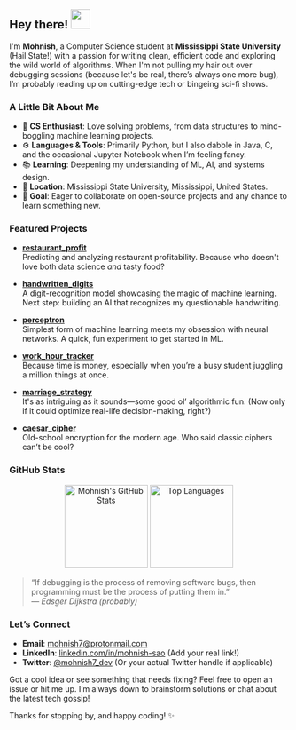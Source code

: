## Hey there! <img src="https://media.giphy.com/media/hvRJCLFzcasrR4ia7z/giphy.gif" width="35px">

I'm **Mohnish**, a Computer Science student at **Mississippi State University** (Hail State!) with a passion for writing clean, efficient code and exploring the wild world of algorithms. When I'm not pulling my hair out over debugging sessions (because let's be real, there’s always one more bug), I’m probably reading up on cutting-edge tech or bingeing sci-fi shows.

### A Little Bit About Me

- 🧠 **CS Enthusiast**: Love solving problems, from data structures to mind-boggling machine learning projects.
- ⚙️ **Languages & Tools**: Primarily Python, but I also dabble in Java, C, and the occasional Jupyter Notebook when I’m feeling fancy.
- 📚 **Learning**: Deepening my understanding of ML, AI, and systems design. 
- 📍 **Location**: Mississippi State University, Mississippi, United States.
- 💼 **Goal**: Eager to collaborate on open-source projects and any chance to learn something new.

### Featured Projects

- **[restaurant_profit](https://github.com/mohnish7-dev/restaurant_profit)**  
  Predicting and analyzing restaurant profitability. Because who doesn't love both data science *and* tasty food?

- **[handwritten_digits](https://github.com/mohnish7-dev/handwritten_digits)**  
  A digit-recognition model showcasing the magic of machine learning. Next step: building an AI that recognizes my questionable handwriting.

- **[perceptron](https://github.com/mohnish7-dev/perceptron)**  
  Simplest form of machine learning meets my obsession with neural networks. A quick, fun experiment to get started in ML.

- **[work_hour_tracker](https://github.com/mohnish7-dev/work_hour_tracker)**  
  Because time is money, especially when you’re a busy student juggling a million things at once.

- **[marriage_strategy](https://github.com/mohnish7-dev/marriage_strategy)**  
  It's as intriguing as it sounds—some good ol’ algorithmic fun. (Now only if it could optimize real-life decision-making, right?)

- **[caesar_cipher](https://github.com/mohnish7-dev/caesar_cipher)**  
  Old-school encryption for the modern age. Who said classic ciphers can’t be cool?

### GitHub Stats

<div align="center">
  <img src="https://github-readme-stats.vercel.app/api?username=mohnish7-dev&show_icons=true&theme=radical" alt="Mohnish's GitHub Stats" height="150" />
  <img src="https://github-readme-stats.vercel.app/api/top-langs/?username=mohnish7-dev&layout=compact&theme=radical" alt="Top Languages" height="150" />
</div>

> “If debugging is the process of removing software bugs, then programming must be the process of putting them in.”  
> *— Edsger Dijkstra (probably)*

### Let’s Connect

- **Email**: [mohnish7@protonmail.com](mailto:mohnish7@protonmail.com)  
- **LinkedIn**: [linkedin.com/in/mohnish-sao](#) (Add your real link!)
- **Twitter**: [@mohnish7_dev](#) (Or your actual Twitter handle if applicable)

Got a cool idea or see something that needs fixing? Feel free to open an issue or hit me up. I’m always down to brainstorm solutions or chat about the latest tech gossip!

Thanks for stopping by, and happy coding! :sparkles:
